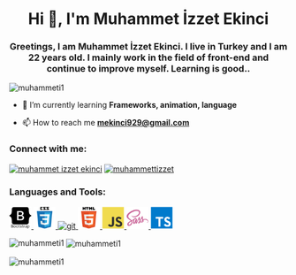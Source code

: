 <h1 align="center">Hi 👋, I'm Muhammet İzzet Ekinci</h1>
<h3 align="center">Greetings, I am Muhammet İzzet Ekinci. I live in Turkey and I am 22 years old. I mainly work in the field of front-end and continue to improve myself. Learning is good..</h3>

<p align="left"> <img src="https://komarev.com/ghpvc/?username=muhammeti1&label=Profile%20views&color=0e75b6&style=flat" alt="muhammeti1" /></p>  


- 🌱 I’m currently learning **Frameworks, animation, language**

- 📫 How to reach me **mekinci929@gmail.com**

<h3 align="left">Connect with me:</h3>
<p align="left">
<a href="https://linkedin.com/in/muhammet i̇zzet ekinci" target="blank"><img align="center" src="https://raw.githubusercontent.com/rahuldkjain/github-profile-readme-generator/master/src/images/icons/Social/linked-in-alt.svg" alt="muhammet i̇zzet ekinci" height="30" width="40" /></a>
<a href="https://instagram.com/muhammettizzet" target="blank"><img align="center" src="https://raw.githubusercontent.com/rahuldkjain/github-profile-readme-generator/master/src/images/icons/Social/instagram.svg" alt="muhammettizzet" height="30" width="40" /></a>
</p>

<h3 align="left">Languages and Tools:</h3>
<p align="left"> <a href="https://getbootstrap.com" target="_blank" rel="noreferrer"> <img src="https://raw.githubusercontent.com/devicons/devicon/master/icons/bootstrap/bootstrap-plain-wordmark.svg" alt="bootstrap" width="40" height="40"/> </a> <a href="https://www.w3schools.com/css/" target="_blank" rel="noreferrer"> <img src="https://raw.githubusercontent.com/devicons/devicon/master/icons/css3/css3-original-wordmark.svg" alt="css3" width="40" height="40"/> </a> <a href="https://git-scm.com/" target="_blank" rel="noreferrer"> <img src="https://www.vectorlogo.zone/logos/git-scm/git-scm-icon.svg" alt="git" width="40" height="40"/> </a> <a href="https://www.w3.org/html/" target="_blank" rel="noreferrer"> <img src="https://raw.githubusercontent.com/devicons/devicon/master/icons/html5/html5-original-wordmark.svg" alt="html5" width="40" height="40"/> </a> <a href="https://developer.mozilla.org/en-US/docs/Web/JavaScript" target="_blank" rel="noreferrer"> <img src="https://raw.githubusercontent.com/devicons/devicon/master/icons/javascript/javascript-original.svg" alt="javascript" width="40" height="40"/> </a> <a href="https://sass-lang.com" target="_blank" rel="noreferrer"> <img src="https://raw.githubusercontent.com/devicons/devicon/master/icons/sass/sass-original.svg" alt="sass" width="40" height="40"/> </a> <a href="https://www.typescriptlang.org/" target="_blank" rel="noreferrer"> <img src="https://raw.githubusercontent.com/devicons/devicon/master/icons/typescript/typescript-original.svg" alt="typescript" width="40" height="40"/> </a> </p>

<p><img align="left" src="https://github-readme-stats.vercel.app/api/top-langs?username=muhammeti1&show_icons=true&locale=en&layout=compact" alt="muhammeti1" /></p>

<p>&nbsp;<img align="center" src="https://github-readme-stats.vercel.app/api?username=muhammeti1&show_icons=true&locale=en" alt="muhammeti1" /></p>

<p><img align="center" src="https://github-readme-streak-stats.herokuapp.com/?user=muhammeti1&" alt="muhammeti1" /></p>
